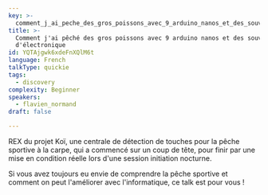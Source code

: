 ```yaml
---
key: >-
  comment_j_ai_peche_des_gros_poissons_avec_9_arduino_nanos_et_des_souvenirs_d_electronique
title: >-
  Comment j'ai pêché des gros poissons avec 9 arduino nanos et des souvenirs
  d'électronique
id: YQTAjgwk6xdeFnXQlM6t
language: French
talkType: quickie
tags:
  - discovery
complexity: Beginner
speakers:
  - flavien_normand
draft: false

---
```


REX du projet Koï, une centrale de détection de touches pour la pêche sportive à la carpe, qui a commencé sur un coup de tête, pour finir par une mise en condition réelle lors d'une session initiation nocturne.

Si vous avez toujours eu envie de comprendre la pêche sportive et comment on peut l'améliorer avec l'informatique, ce talk est pour vous !

